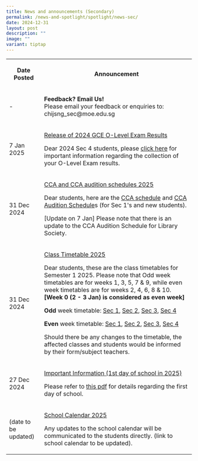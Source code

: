 ```yaml
---
title: News and announcements (Secondary)
permalink: /news-and-spotlight/spotlight/news-sec/
date: 2024-12-31
layout: post
description: ""
image: ""
variant: tiptap
---
```

<table style="minWidth: 50px">
<colgroup>
<col>
<col>
</colgroup>
<tbody>
<tr>
<th rowspan="1" colspan="1">
<p>Date Posted</p>
</th>
<th rowspan="1" colspan="1">
<p>Announcement</p>
</th>
</tr>
<tr>
<td rowspan="1" colspan="1">
<p>-</p>
</td>
<td rowspan="1" colspan="1">
<p><strong>Feedback? Email Us!</strong> 
<br>Please email your feedback or enquiries to: chijsng_sec@moe.edu.sg</p>
</td>
</tr>
<tr>
<td rowspan="1" colspan="1">
<p>7 Jan 2025</p>
</td>
<td rowspan="1" colspan="1">
<p><u>Release of 2024 GCE O-Level Exam Results</u>
</p>
<p>Dear 2024 Sec 4 students, please <a href="/files/Information_to_be_hosted_on_the_school_website.pdf" rel="noopener nofollow" target="_blank">click here</a> for
important information regarding the collection of your O-Level Exam results.</p>
</td>
</tr>
<tr>
<td rowspan="1" colspan="1">
<p>31 Dec 2024</p>
</td>
<td rowspan="1" colspan="1">
<p><u>CCA and CCA audition schedules 2025</u>
</p>
<p>Dear students, here are the <a href="/files/PDF for announcements/Secondary CCA/SNGS_CCA_schedule_2025.pdf" rel="noopener noreferrer nofollow" target="_blank">CCA schedule</a> and
<a href="/files/PDF for announcements/Secondary CCA/2025_CCA_AUDITION_SCHEDULE_caa_7_Jan.pdf" rel="noopener nofollow" target="_blank">CCA Audition Schedule</a>s (for Sec 1's and new students).</p>
<p></p>
<p>[Update on 7 Jan] Please note that there is an update to the CCA Audition
Schedule for Library Society.</p>
</td>
</tr>
<tr>
<td rowspan="1" colspan="1">
<p>31 Dec 2024</p>
</td>
<td rowspan="1" colspan="1">
<p><u>Class Timetable 2025</u>
</p>
<p>Dear students, these are the class timetables for Semester 1 2025. Please
note that Odd week timetables are for weeks 1, 3, 5, 7 &amp; 9, while even
week timetables are for weeks 2, 4, 6, 8 &amp; 10. <strong>[Week 0 (2 - 3 Jan) is considered as even week]</strong>
</p>
<p><strong>Odd </strong>week timetable: <a href="/files/PDF for announcements/Secondary/Timetable/2025_SEM_1__Odd_Week__Sec_1_caa_241223.pdf" rel="noopener nofollow" target="_blank">Sec 1</a>,
<a href="/files/PDF for announcements/Secondary/Timetable/2025_SEM_1__Odd_Week__Sec_2_caa_241223.pdf" rel="noopener nofollow" target="_blank">Sec 2</a>, <a href="/files/PDF for announcements/Secondary/Timetable/2025_SEM_1__Odd_Week__Sec_3_caa_241223.pdf" rel="noopener nofollow" target="_blank">Sec 3</a>,
<a href="/files/PDF for announcements/Secondary/Timetable/2025_SEM_1__Odd_Week__Sec_4_caa_241223.pdf" rel="noopener nofollow" target="_blank">Sec 4</a>
</p>
<p><strong>Even </strong>week timetable: <a href="/files/PDF for announcements/Secondary/Timetable/2025_SEM_1__Even_Week__Sec_1_caa_241223.pdf" rel="noopener nofollow" target="_blank">Sec 1</a>,
<a href="/files/PDF for announcements/Secondary/Timetable/2025_SEM_1__Even_Week__Sec_2_caa_241223.pdf" rel="noopener nofollow" target="_blank">Sec 2</a>, <a href="/files/PDF for announcements/Secondary/Timetable/2025_SEM_1__Even_Week__Sec_3_caa_241223.pdf" rel="noopener nofollow" target="_blank">Sec 3</a>,
<a href="/files/PDF for announcements/Secondary/Timetable/2025_SEM_1__Even_Week__Sec_4_caa_241223.pdf" rel="noopener nofollow" target="_blank">Sec 4</a>
</p>
<p></p>
<p>Should there be any changes to the timetable, the affected classes and
students would be informed by their form/subject teachers.</p>
</td>
</tr>
<tr>
<td rowspan="1" colspan="1">
<p>27 Dec 2024</p>
</td>
<td rowspan="1" colspan="1">
<p><u>Important Information (1st day of school in 2025)</u>
</p>
<p></p>
<p>Please refer to <a href="/files/PDF for announcements/Secondary/2025___First_Day_of_School_Info__to_be_hosted_on_school_website_.pdf" rel="noopener nofollow" target="_blank">this pdf</a> for
details regarding the first day of school.</p>
<p></p>
</td>
</tr>
<tr>
<td rowspan="1" colspan="1">
<p>(date to be updated)</p>
</td>
<td rowspan="1" colspan="1">
<p><u>School Calendar 2025</u>
</p>
<p>Any updates to the school calendar will be communicated to the students
directly. (link to school calendar to be updated).</p>
</td>
</tr>
</tbody>
</table>
<p></p>
